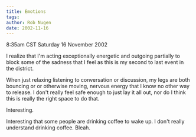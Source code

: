```yaml
---
title: Emotions
tags: 
author: Rob Nugen
date: 2002-11-16
---
```


<p class=date>8:35am CST Saturday 16 November 2002</p>

<p>I realize that I'm acting exceptionally energetic and outgoing
partially to block some of the sadness that I feel as this is my
second to last event in the district.</p>

<p>When just relaxing listening to conversation or discussion, my legs
are both bouncing or or otherwise moving, nervous energy that I know
no other way to release.  I don't really feel safe enough to just lay
it all out, nor do I think this is really the right space to do
that.</p>

<p>Interesting.</p>

<p>Interesting that some people are drinking coffee to wake up.  I
don't really understand drinking coffee.  Bleah.</p>
